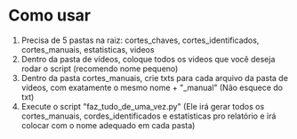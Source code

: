 # Como usar

1) Precisa de 5 pastas na raiz: cortes_chaves, cortes_identificados, cortes_manuais, estatisticas, videos
2) Dentro da pasta de vídeos, coloque todos os videos que você deseja rodar o script (recomendo nome pequeno) 
3) Dentro da pasta cortes_manuais, crie txts para cada arquivo da pasta de vídeos, com exatamente o mesmo nome + "_manual" (Não esquece do txt)
4) Execute o script "faz_tudo_de_uma_vez.py" (Ele irá gerar todos os cortes_manuais, cordes_identificados e estatisticas pro relatório e irá colocar com o nome adequado em cada pasta)